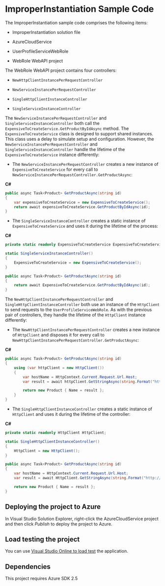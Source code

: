 # ImproperInstantiation Sample Code

The ImproperInstantiation sample code comprises the following items:

* ImproperInstantiation solution file

* AzureCloudService

* UserProfileServiceWebRole

* WebRole WebAPI project

The WebRole WebAPI project contains four controllers:

* `NewHttpClientInstancePerRequestController`

* `NewServiceInstancePerRequestController`

* `SingleHttpClientInstanceController`

* `SingleServiceInstanceController`

The `NewServiceInstancePerRequestController` and `SingleServiceInstanceController` both call the `ExpensiveToCreateService.GetProductByIdAsync` method. The `ExpensiveToCreateService` class is designed to support shared instances. This class uses a delay to simulate setup and configuration. However, the `NewServiceInstancePerRequestController` and `SingleServiceInstanceController` handle the lifetime of the `ExpensiveToCreateService` instance differently: 

* The `NewServiceInstancePerRequestController` creates a new instance of `ExpensiveToCreateService` for every call to `NewServiceInstancePerRequestController.GetProductAsync`:

**C#**

``` C#
public async Task<Product> GetProductAsync(string id)
{
    var expensiveToCreateService = new ExpensiveToCreateService();
    return await expensiveToCreateService.GetProductByIdAsync(id);
}
```

* The `SingleServiceInstanceController` creates a static instance of `ExpensiveToCreateService` and uses it during the lifetime of the process:

**C#**

``` C#
private static readonly ExpensiveToCreateService ExpensiveToCreateService;

static SingleServiceInstanceController()
{
    ExpensiveToCreateService = new ExpensiveToCreateService();
}

public async Task<Product> GetProductAsync(string id)
{
    return await ExpensiveToCreateService.GetProductByIdAsync(id);
}
```



The `NewHttpClientInstancePerRequestController` and `SingleHttpClientInstanceController` both use an instance of the `HttpClient` to send requests to the `UserProfileServiceWebRole`. As with the previous pair of controllers, they handle the lifetime of the `HttpClient` instance differently:
 
* The `NewHttpClientInstancePerRequestController` creates a new instance of `HttpClient` and disposes it for every call to `NewHttpClientInstancePerRequestController.GetProductAsync`:

**C#**

``` C#
public async Task<Product> GetProductAsync(string id)
{
    using (var httpClient = new HttpClient())
    {
        var hostName = HttpContext.Current.Request.Url.Host;
        var result = await httpClient.GetStringAsync(string.Format("http://{0}:8080/api/userprofile", hostName));

        return new Product { Name = result };
    }
}
```

* The `SingleHttpClientInstanceController` creates a static instance of `HttpClient` and uses it during the lifetime of the controller:

**C#**

``` C#
private static readonly HttpClient HttpClient;

static SingleHttpClientInstanceController()
{
    HttpClient = new HttpClient();
}

public async Task<Product> GetProductAsync(string id)
{
    var hostName = HttpContext.Current.Request.Url.Host;
    var result = await HttpClient.GetStringAsync(string.Format("http://{0}:8080/api/userprofile", hostName));

    return new Product { Name = result };
}
```

## Deploying the project to Azure

In Visual Studio Solution Explorer, right-click the AzureCloudService project and then click *Publish* to deploy the project to Azure.

## Load testing the project

You can use [Visual Studio Online to load test](http://www.visualstudio.com/en-us/get-started/load-test-your-app-vs.aspx) the application.

## Dependencies

This project requires Azure SDK 2.5

